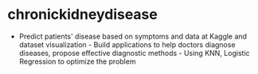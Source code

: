 # chronickidneydisease
- Predict patients' disease based on symptoms and data at Kaggle and dataset visualization   - Build applications to help doctors diagnose diseases, propose effective diagnostic methods   - Using KNN, Logistic Regression to optimize the problem
